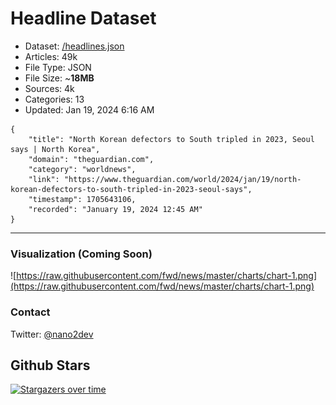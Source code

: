 # Headline Dataset

- Dataset: [/headlines.json](https://raw.githubusercontent.com/fwd/news/master/headlines.json) 
- Articles: 49k
- File Type: JSON
- File Size: ~**18MB**
- Sources: 4k
- Categories: 13
- Updated: Jan 19, 2024 6:16 AM

```
{
    "title": "North Korean defectors to South tripled in 2023, Seoul says | North Korea",
    "domain": "theguardian.com",
    "category": "worldnews",
    "link": "https://www.theguardian.com/world/2024/jan/19/north-korean-defectors-to-south-tripled-in-2023-seoul-says",
    "timestamp": 1705643106,
    "recorded": "January 19, 2024 12:45 AM"
}
```

---

### Visualization (Coming Soon)

![https://raw.githubusercontent.com/fwd/news/master/charts/chart-1.png](https://raw.githubusercontent.com/fwd/news/master/charts/chart-1.png)

### Contact 

Twitter: [@nano2dev](https://twitter.com/nano2dev)

## Github Stars

[![Stargazers over time](https://starchart.cc/fwd/news.svg)](https://starchart.cc/fwd/news)
